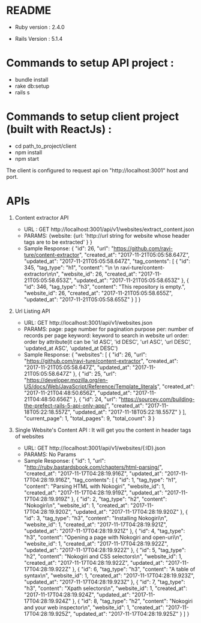 # README

* Ruby version : 2.4.0

* Rails Version : 5.1.4

# Commands to setup API project :

* bundle install
* rake db:setup
* rails s

# Commands to setup client project (built with ReactJs) : 

* cd path_to_project/client
* npm install
* npm start

The client is configured to request api on "http://localhost:3001" host and port.

# APIs

1. Content extractor API
	* URL : GET http://localhost:3001/api/v1/websites/extract_content.json
	* PARAMS: {website: {url: 'http://url string for website whose header tags are to be extracted' } }
	* Sample Response: {
						    "id": 26,
						    "url": "https://github.com/ravi-ture/content-extractor",
						    "created_at": "2017-11-21T05:05:58.647Z",
						    "updated_at": "2017-11-21T05:05:58.647Z",
						    "tag_contents": [
						        {
						            "id": 345,
						            "tag_type": "h1",
						            "content": "\n  \n  ravi-ture/content-extractor\n\n",
						            "website_id": 26,
						            "created_at": "2017-11-21T05:05:58.653Z",
						            "updated_at": "2017-11-21T05:05:58.653Z"
						        },
						        {
						            "id": 346,
						            "tag_type": "h3",
						            "content": "This repository is empty.",
						            "website_id": 26,
						            "created_at": "2017-11-21T05:05:58.655Z",
						            "updated_at": "2017-11-21T05:05:58.655Z"
						        }
						    ]
						}

2. Url Listing API
	* URL: GET http://localhost:3001/api/v1/websites.json
	* PARAMS: 
		page: page number for pagination purpose
		per: number of records per page
		keyword: keyword to search in website url
		order: order by attribute(it can be 'id ASC', 'id DESC', 'url ASC', 'url DESC', 'updated_at ASC', 'updated_at DESC')
	* Sample Response: {
						    "websites": [
						        {
						            "id": 26,
						            "url": "https://github.com/ravi-ture/content-extractor",
						            "created_at": "2017-11-21T05:05:58.647Z",
						            "updated_at": "2017-11-21T05:05:58.647Z"
						        },
						        {
						            "id": 25,
						            "url": "https://developer.mozilla.org/en-US/docs/Web/JavaScript/Reference/Template_literals",
						            "created_at": "2017-11-21T04:48:50.656Z",
						            "updated_at": "2017-11-21T04:48:50.656Z"
						        },
						        {
						            "id": 24,
						            "url": "https://sourcey.com/building-the-prefect-rails-5-api-only-app/",
						            "created_at": "2017-11-18T05:22:18.557Z",
						            "updated_at": "2017-11-18T05:22:18.557Z"
						        }
						    ],
						    "current_page": 1,
						    "total_pages": 9,
						    "total_count": 3
						}
3. Single Website's Content API : It will get you the content in header tags of websites
	* URL: GET http://localhost:3001/api/v1/websites/{:ID}.json
	* PARAMS: No Params
	* Sample Response: {
						    "id": 1,
						    "url": "http://ruby.bastardsbook.com/chapters/html-parsing/",
						    "created_at": "2017-11-17T04:28:19.916Z",
						    "updated_at": "2017-11-17T04:28:19.916Z",
						    "tag_contents": [
						        {
						            "id": 1,
						            "tag_type": "h1",
						            "content": "Parsing HTML with Nokogiri",
						            "website_id": 1,
						            "created_at": "2017-11-17T04:28:19.919Z",
						            "updated_at": "2017-11-17T04:28:19.919Z"
						        },
						        {
						            "id": 2,
						            "tag_type": "h2",
						            "content": "Nokogiri\n",
						            "website_id": 1,
						            "created_at": "2017-11-17T04:28:19.920Z",
						            "updated_at": "2017-11-17T04:28:19.920Z"
						        },
						        {
						            "id": 3,
						            "tag_type": "h3",
						            "content": "Installing Nokogiri\n",
						            "website_id": 1,
						            "created_at": "2017-11-17T04:28:19.921Z",
						            "updated_at": "2017-11-17T04:28:19.921Z"
						        },
						        {
						            "id": 4,
						            "tag_type": "h3",
						            "content": "Opening a page with Nokogiri and open-uri\n",
						            "website_id": 1,
						            "created_at": "2017-11-17T04:28:19.922Z",
						            "updated_at": "2017-11-17T04:28:19.922Z"
						        },
						        {
						            "id": 5,
						            "tag_type": "h2",
						            "content": "Nokogiri and CSS selectors\n",
						            "website_id": 1,
						            "created_at": "2017-11-17T04:28:19.922Z",
						            "updated_at": "2017-11-17T04:28:19.922Z"
						        },
						        {
						            "id": 6,
						            "tag_type": "h3",
						            "content": "A table of syntax\n",
						            "website_id": 1,
						            "created_at": "2017-11-17T04:28:19.923Z",
						            "updated_at": "2017-11-17T04:28:19.923Z"
						        },
						        {
						            "id": 7,
						            "tag_type": "h3",
						            "content": "Xpath selectors\n",
						            "website_id": 1,
						            "created_at": "2017-11-17T04:28:19.924Z",
						            "updated_at": "2017-11-17T04:28:19.924Z"
						        },
						        {
						            "id": 8,
						            "tag_type": "h2",
						            "content": "Nokogiri and your web inspector\n",
						            "website_id": 1,
						            "created_at": "2017-11-17T04:28:19.925Z",
						            "updated_at": "2017-11-17T04:28:19.925Z"
						        }
						    ]
						}